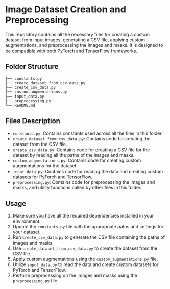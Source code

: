 # Image Dataset Creation and Preprocessing

This repository contains all the necessary files for creating a custom dataset from input images, generating a CSV file, applying custom augmentations, and preprocessing the images and masks. It is designed to be compatible with both PyTorch and TensorFlow frameworks.

## Folder Structure

```
├── constants.py
├── create_dataset_from_csv_data.py
├── create_csv_data.py
├── custom_augmentations.py
├── input_data.py
├── preprocessing.py
└── README.md
```


## Files Description

- `constants.py`: Contains constants used across all the files in this folder.
- `create_dataset_from_csv_data.py`: Contains code for creating the dataset from the CSV file.
- `create_csv_data.py`: Contains code for creating a CSV file for the dataset by reading all the paths of the images and masks.
- `custom_augmentations.py`: Contains code for creating custom augmentations for the dataset.
- `input_data.py`: Contains code for reading the data and creating custom datasets for PyTorch and TensorFlow.
- `preprocessing.py`: Contains code for preprocessing the images and masks, and utility functions called by other files in this folder.

## Usage

1. Make sure you have all the required dependencies installed in your environment.
2. Update the `constants.py` file with the appropriate paths and settings for your dataset.
3. Run `create_csv_data.py` to generate the CSV file containing the paths of images and masks.
4. Use `create_dataset_from_csv_data.py` to create the dataset from the CSV file.
5. Apply custom augmentations using the `custom_augmentations.py` file.
6. Utilize `input_data.py` to read the data and create custom datasets for PyTorch and TensorFlow.
7. Perform preprocessing on the images and masks using the `preprocessing.py` file.


